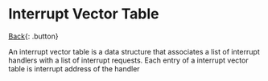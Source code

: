 # Interrupt Vector Table

[Back](../../index.md#asm){: .button}

An interrupt vector table is a data structure that associates a list of interrupt handlers with a list of interrupt requests. Each entry of a interrupt vector table is interrupt address of the handler

